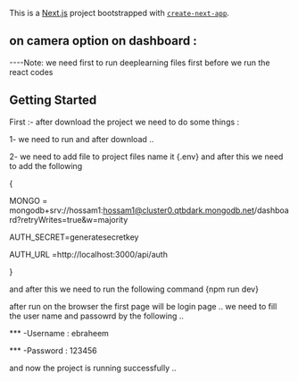 This is a [Next.js](https://nextjs.org/) project bootstrapped with [`create-next-app`](https://github.com/vercel/next.js/tree/canary/packages/create-next-app).
## on camera option on dashboard :



----Note: we need first to run deeplearning files first before we run the react codes



## Getting Started

First :- 
after download the project we need to do some things :


1- we need to run <npm i> and after download ..


2- we need to add file to project files name it {.env} and after this we need to add the following





{


MONGO = mongodb+srv://hossam1:hossam1@cluster0.qtbdark.mongodb.net/dashboard?retryWrites=true&w=majority

AUTH_SECRET=generatesecretkey


AUTH_URL =http://localhost:3000/api/auth


} 


and after this we need to run the following command {npm run dev}



after run on the browser the first page will be login page .. we need to fill the user name and passowrd by the following ..


*** -Username : ebraheem



*** -Password : 123456




and now the project is running successfully ..
